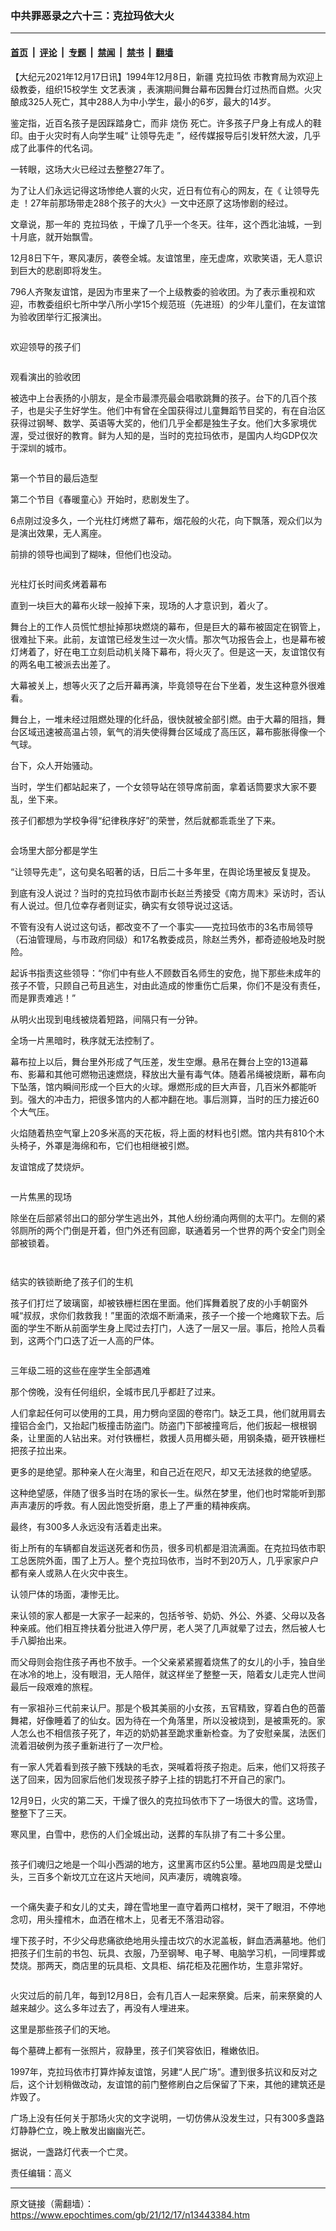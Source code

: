 ### 中共罪恶录之六十三：克拉玛依大火

---

#### [首页](../../../..?n13443384) &nbsp;|&nbsp; [评论](../../../../../epoch-comment?n13443384) &nbsp;|&nbsp; [专题](../../../../../epoch-special?n13443384) &nbsp;|&nbsp; [禁闻](../../../../../epoch-news?n13443384) &nbsp;|&nbsp; [禁书](../../../../../books?n13443384) &nbsp;|&nbsp; [翻墙](https://github.com/gfw-breaker/nogfw/blob/master/README.md?n13443384)


<div class="post_content" id="artbody" itemprop="articleBody">
 <!-- article content begin -->
 <p>
  【大纪元2021年12月17日讯】1994年12月8日，新疆
  <ok href="https://www.epochtimes.com/gb/tag/%E5%85%8B%E6%8B%89%E7%8E%9B%E4%BE%9D.html">
   克拉玛依
  </ok>
  市教育局为欢迎上级教委，组织15校学生
  <ok href="https://www.epochtimes.com/gb/tag/%E6%96%87%E8%89%BA%E8%A1%A8%E6%BC%94.html">
   文艺表演
  </ok>
  ，表演期间舞台幕布因舞台灯过热而自燃。火灾酿成325人死亡，其中288人为中小学生，最小的6岁，最大的14岁。
 </p>
 <p>
  鉴定指，近百名孩子是因踩踏身亡，而非
  <ok href="https://www.epochtimes.com/gb/tag/%E7%83%A7%E4%BC%A4.html">
   烧伤
  </ok>
  死亡。许多孩子尸身上有成人的鞋印。由于火灾时有人向学生喊“
  <ok href="https://www.epochtimes.com/gb/tag/%E8%AE%A9%E9%A2%86%E5%AF%BC%E5%85%88%E8%B5%B0.html">
   让领导先走
  </ok>
  ”，经传媒报导后引发轩然大波，几乎成了此事件的代名词。
 </p>
 <p>
  一转眼，这场大火已经过去整整27年了。
 </p>
 <p>
  为了让人们永远记得这场惨绝人寰的火灾，近日有位有心的网友，在《
  <ok href="https://www.epochtimes.com/gb/tag/%E8%AE%A9%E9%A2%86%E5%AF%BC%E5%85%88%E8%B5%B0.html">
   让领导先走
  </ok>
  ！27年前那场带走288个孩子的大火》一文中还原了这场惨剧的经过。
 </p>
 <p>
  文章说，那一年的
  <ok href="https://www.epochtimes.com/gb/tag/%E5%85%8B%E6%8B%89%E7%8E%9B%E4%BE%9D.html">
   克拉玛依
  </ok>
  ，干燥了几乎一个冬天。往年，这个西北油城，一到十月底，就开始飘雪。
 </p>
 <p>
  12月8日下午，寒风凄厉，袭卷全城。友谊馆里，座无虚席，欢歌笑语，无人意识到巨大的悲剧即将发生。
 </p>
 <p>
  796人齐聚友谊馆，是因为市里来了一个上级教委的验收团。为了表示重视和欢迎，市教委组织七所中学八所小学15个规范班（先进班）的少年儿童们，在友谊馆为验收团举行汇报演出。
 </p>
 <p>
  <ok href="https://i.epochtimes.com/assets/uploads/2021/12/id13443391-b8c9d5962a4cef5a608e5cd7dcd9ad76.png">
   <img alt="" class="size-medium wp-image-13443391 aligncenter" src="https://i.epochtimes.com/assets/uploads/2021/12/id13443391-b8c9d5962a4cef5a608e5cd7dcd9ad76-450x323.png"/>
  </ok>
 </p>
 <p>
  欢迎领导的孩子们
 </p>
 <p style="text-align: center;">
  <ok href="https://i.epochtimes.com/assets/uploads/2021/12/id13443401-6c77de7394c13eba93c716ce2837aa2c.png">
   <img alt="" class="alignnone size-medium wp-image-13443401" src="https://i.epochtimes.com/assets/uploads/2021/12/id13443401-6c77de7394c13eba93c716ce2837aa2c-450x337.png"/>
  </ok>
 </p>
 <p>
  观看演出的验收团
 </p>
 <p>
  被选中上台表扬的小朋友，是全市最漂亮最会唱歌跳舞的孩子。台下的几百个孩子，也是尖子生好学生。他们中有曾在全国获得过儿童舞蹈节目奖的，有在自治区获得过钢琴、数学、英语等大奖的，他们几乎全都是独生子女。他们大多家境优渥，受过很好的教育。鲜为人知的是，当时的克拉玛依市，是国内人均GDP仅次于深圳的城市。
 </p>
 <p>
  <ok href="https://i.epochtimes.com/assets/uploads/2021/12/id13443404-c5bc14814d1416809e0c5be73c778f94.png">
   <img alt="" class="size-medium wp-image-13443404 aligncenter" src="https://i.epochtimes.com/assets/uploads/2021/12/id13443404-c5bc14814d1416809e0c5be73c778f94-450x316.png"/>
  </ok>
 </p>
 <p>
  第一个节目的最后造型
 </p>
 <p>
  第二个节目《春暖童心》开始时，悲剧发生了。
 </p>
 <p>
  6点刚过没多久，一个光柱灯烤燃了幕布，烟花般的火花，向下飘落，观众们以为是演出效果，无人离座。
 </p>
 <p>
  前排的领导也闻到了糊味，但他们也没动。
 </p>
 <p style="text-align: center;">
  <ok href="https://i.epochtimes.com/assets/uploads/2021/12/id13443406-77848a82c4646300a6c6135b3d5ab482.png">
   <img alt="" class="alignnone size-medium wp-image-13443406" src="https://i.epochtimes.com/assets/uploads/2021/12/id13443406-77848a82c4646300a6c6135b3d5ab482-450x314.png"/>
  </ok>
 </p>
 <p>
  光柱灯长时间炙烤着幕布
 </p>
 <p>
  直到一块巨大的幕布火球一般掉下来，现场的人才意识到，着火了。
 </p>
 <p>
  舞台上的工作人员慌忙想扯掉那块燃烧的幕布，但是巨大的幕布被固定在钢管上，很难扯下来。此前，友谊馆已经发生过一次火情。那次气功报告会上，也是幕布被灯烤着了，好在电工立刻启动机关降下幕布，将火灭了。但是这一天，友谊馆仅有的两名电工被派去出差了。
 </p>
 <p>
  大幕被关上，想等火灭了之后开幕再演，毕竟领导在台下坐着，发生这种意外很难看。
 </p>
 <p>
  舞台上，一堆未经过阻燃处理的化纤品，很快就被全部引燃。由于大幕的阻挡，舞台区域迅速被高温占领，氧气的消失使得舞台区域成了高压区，幕布膨胀得像一个气球。
 </p>
 <p>
  台下，众人开始骚动。
 </p>
 <p>
  当时，学生们都站起来了，一个女领导站在领导席前面，拿着话筒要求大家不要乱，坐下来。
 </p>
 <p>
  孩子们都想为学校争得“纪律秩序好”的荣誉，然后就都乖乖坐了下来。
 </p>
 <p>
  <ok href="https://i.epochtimes.com/assets/uploads/2021/12/id13443409-33e50b9089bad14b0225ceaef4bb199c.png">
   <img alt="" class="size-medium wp-image-13443409 aligncenter" src="https://i.epochtimes.com/assets/uploads/2021/12/id13443409-33e50b9089bad14b0225ceaef4bb199c-450x342.png"/>
  </ok>
 </p>
 <p>
  会场里大部分都是学生
 </p>
 <p>
  “让领导先走”，这句臭名昭著的话，日后二十多年里，在舆论场里被反复提及。
 </p>
 <p>
  到底有没人说过？当时的克拉玛依市副市长赵兰秀接受《南方周末》采访时，否认有人说过。但几位幸存者则证实，确实有女领导说过这话。
 </p>
 <p>
  不管有没有人说过这句话，都改变不了一个事实——克拉玛依市的3名市局领导（石油管理局，与市政府同级）和17名教委成员，除赵兰秀外，都奇迹般地及时脱险。
 </p>
 <p>
  起诉书指责这些领导：“你们中有些人不顾数百名师生的安危，抛下那些未成年的孩子不管，只顾自己苟且逃生，对由此造成的惨重伤亡后果，你们不是没有责任，而是罪责难逃！”
 </p>
 <p>
  从明火出现到电线被烧着短路，间隔只有一分钟。
 </p>
 <p>
  全场一片黑暗时，秩序就无法控制了。
 </p>
 <p>
  幕布拉上以后，舞台里外形成了气压差，发生空爆。悬吊在舞台上空的13道幕布、影幕和其他可燃物迅速燃烧，释放出大量有毒气体。随着吊绳被烧断，幕布向下坠落，馆内瞬间形成一个巨大的火球。爆燃形成的巨大声音，几百米外都能听到。强大的冲击力，把很多馆内的人都冲翻在地。事后测算，当时的压力接近60个大气压。
 </p>
 <p>
  火焰随着热空气窜上20多米高的天花板，将上面的材料也引燃。馆内共有810个木头椅子，外罩是海绵和布，它们也相继被引燃。
 </p>
 <p>
  友谊馆成了焚烧炉。
 </p>
 <p>
  <ok href="https://i.epochtimes.com/assets/uploads/2021/12/id13443416-ea554bbad0c09b76cfe3cf625d9e4c88.png">
   <img alt="" class="size-medium wp-image-13443416 aligncenter" src="https://i.epochtimes.com/assets/uploads/2021/12/id13443416-ea554bbad0c09b76cfe3cf625d9e4c88-450x338.png"/>
  </ok>
 </p>
 <p>
  一片焦黑的现场
 </p>
 <p>
  除坐在后部紧邻出口的部分学生逃出外，其他人纷纷涌向两侧的太平门。左侧的紧邻厕所的两个门倒是开着，但门外还有回廊，联通着另一个世界的两个安全门则全部被锁着。
 </p>
 <p style="text-align: center;">
  <ok href="https://i.epochtimes.com/assets/uploads/2021/12/id13443418-e39fc9d9312011d4fd7c1487737bf88b.png">
   <img alt="" class="size-medium wp-image-13443418 aligncenter" src="https://i.epochtimes.com/assets/uploads/2021/12/id13443418-e39fc9d9312011d4fd7c1487737bf88b-450x236.png"/>
  </ok>
 </p>
 <p>
  <ok href="https://i.epochtimes.com/assets/uploads/2021/12/id13443423-70ca65acae68b8a765050ea06582ce84.png">
   <img alt="" class="size-medium wp-image-13443423 aligncenter" src="https://i.epochtimes.com/assets/uploads/2021/12/id13443423-70ca65acae68b8a765050ea06582ce84-450x332.png"/>
  </ok>
 </p>
 <p>
  结实的铁锁断绝了孩子们的生机
 </p>
 <p>
  孩子们打烂了玻璃窗，却被铁栅栏困在里面。他们挥舞着脱了皮的小手朝窗外喊“叔叔，求你们救救我！”里面的浓烟不断涌来，孩子一个接一个地瘫软下去。后面的学生不断从前面学生身上爬过去打门，人迭了一层又一层。事后，抢险人员看到，这两个门口迭了近一人高的尸体。
 </p>
 <p>
  <ok href="https://i.epochtimes.com/assets/uploads/2021/12/id13443440-30f38447e59afa970a87f7348092f306.png">
   <img alt="" class="size-medium wp-image-13443440 aligncenter" src="https://i.epochtimes.com/assets/uploads/2021/12/id13443440-30f38447e59afa970a87f7348092f306-450x343.png"/>
  </ok>
 </p>
 <p>
  三年级二班的这些在座学生全部遇难
 </p>
 <p>
  那个傍晚，没有任何组织，全城市民几乎都赶了过来。
 </p>
 <p>
  人们拿起任何可以使用的工具，用力劈向坚固的卷帘门。缺乏工具，他们就用肩去撞铝合金门，又抬起门板撞击防盗门。防盗门下部被撞弯后，他们扳起一根根钢条，让里面的人钻出来。对付铁栅栏，救援人员用榔头砸，用钢条撬，砸开铁栅栏把孩子拉出来。
 </p>
 <p>
  更多的是绝望。那种亲人在火海里，和自己近在咫尺，却又无法拯救的绝望感。
 </p>
 <p>
  这种绝望感，伴随了很多当时在场的家长一生。纵然在梦里，他们也时常能听到那声声凄厉的呼救。有人因此饱受折磨，患上了严重的精神疾病。
 </p>
 <p>
  最终，有300多人永远没有活着走出来。
 </p>
 <p>
  街上所有的车辆都自发运送死者和伤员，很多司机都是泪流满面。在克拉玛依市职工总医院外面，围了上万人。整个克拉玛依市，当时不到20万人，几乎家家户户都有亲人或熟人在火灾中丧生。
 </p>
 <p>
  认领尸体的场面，凄惨无比。
 </p>
 <p>
  来认领的家人都是一大家子一起来的，包括爷爷、奶奶、外公、外婆、父母以及各种亲戚。他们相互搀扶着分批进入停尸房，老人哭了几声就晕了过去，然后被人七手八脚抬出来。
 </p>
 <p>
  而父母则会抱住孩子再也不放手。一个父亲紧紧握着烧焦了的女儿的小手，独自坐在冰冷的地上，没有眼泪，无人陪伴，就这样坐了整整一天，陪着女儿走完人世间最后一段艰难的旅程。
 </p>
 <p>
  有一家祖孙三代前来认尸。那是个极其美丽的小女孩，五官精致，穿着白色的芭蕾舞裙，好像睡着了的仙女。因为待在一个角落里，所以没被烧到，是被熏死的。家人怎么也不相信孩子死了，年迈的奶奶甚至跪求重新检查。为了安慰亲属，法医们流着泪破例为孩子重新进行了一次尸检。
 </p>
 <p>
  有一家人凭着看到孩子腋下残缺的毛衣，哭喊着将孩子抱走。后来，他们又将孩子送了回来，因为回家后他们发现孩子脖子上挂的钥匙打不开自己的家门。
 </p>
 <p>
  12月9日，火灾的第二天，干燥了很久的克拉玛依市下了一场很大的雪。这场雪，整整下了三天。
 </p>
 <p>
  寒风里，白雪中，悲伤的人们全城出动，送葬的车队排了有二十多公里。
 </p>
 <p>
  <ok href="https://i.epochtimes.com/assets/uploads/2021/12/id13443452-1b79752c1e47d577d0f567db12191264.png">
   <img alt="" class="size-medium wp-image-13443452 aligncenter" src="https://i.epochtimes.com/assets/uploads/2021/12/id13443452-1b79752c1e47d577d0f567db12191264-450x342.png"/>
  </ok>
 </p>
 <p>
  孩子们魂归之地是一个叫小西湖的地方，这里离市区约5公里。墓地四周是戈壁山头，三百多个新坟兀立在这片天地间，风声凄厉，魂魄哀嚎。
 </p>
 <p>
  <ok href="https://i.epochtimes.com/assets/uploads/2021/12/id13443455-ce76641d1b9631eeac21d01093a86984.png">
   <img alt="" class="size-medium wp-image-13443455 aligncenter" src="https://i.epochtimes.com/assets/uploads/2021/12/id13443455-ce76641d1b9631eeac21d01093a86984-450x319.png"/>
  </ok>
 </p>
 <p>
  一个痛失妻子和女儿的丈夫，蹲在雪地里一直守着两口棺材，哭干了眼泪，不停地念叨，用头撞棺木，血洒在棺木上，见者无不落泪动容。
 </p>
 <p>
  埋下孩子时，不少父母悲痛欲绝地用头撞击坟穴的水泥盖板，鲜血洒满墓地。他们把孩子们生前的书包、玩具、衣服，乃至钢琴、电子琴、电脑学习机，一同埋葬或焚烧。那两天，商店里的玩具柜、文具柜、绢花柜及花圈作坊，生意非常好。
 </p>
 <p>
  <ok href="https://i.epochtimes.com/assets/uploads/2021/12/id13443458-e8fd2642218db7167f498653c67f51e2.png">
   <img alt="" class="size-medium wp-image-13443458 aligncenter" src="https://i.epochtimes.com/assets/uploads/2021/12/id13443458-e8fd2642218db7167f498653c67f51e2-450x330.png"/>
  </ok>
 </p>
 <p>
  火灾过后的前几年，每到12月8日，会有几百人一起来祭奠。后来，前来祭奠的人越来越少。这么多年过去了，再没有人埋进来。
 </p>
 <p>
  这里是那些孩子们的天地。
 </p>
 <p>
  每个墓碑上都有一张照片，寂静里，孩子们笑容依旧，稚嫩依旧。
 </p>
 <p>
  1997年，克拉玛依市打算炸掉友谊馆，另建“人民广场”。遭到很多抗议和反对之后，这个计划稍做改动，友谊馆的前门整修刷白之后保留了下来，其他的建筑还是炸毁了。
 </p>
 <p>
  广场上没有任何关于那场火灾的文字说明，一切仿佛从没发生过，只有300多盏路灯静静伫立，晚上散发出幽幽光芒。
 </p>
 <p>
  据说，一盏路灯代表一个亡灵。
 </p>
 <p>
  责任编辑：高义
 </p>
 <!-- article content end -->
 <div id="below_article_ad">
 </div>
</div>


---

原文链接（需翻墙）：https://www.epochtimes.com/gb/21/12/17/n13443384.htm